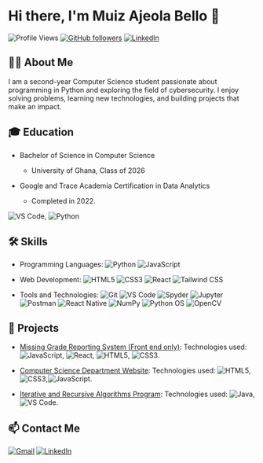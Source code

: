 # Hi there, I'm Muiz Ajeola Bello 👋

![Profile Views](https://komarev.com/ghpvc/?username=muizbello&color=blueviolet)
[![GitHub followers](https://img.shields.io/github/followers/muizbello?label=Followers&style=social)](https://github.com/yourusername)
[![LinkedIn](https://img.shields.io/badge/-LinkedIn-blue?style=flat&logo=Linkedin&logoColor=white)](https://linkedin.com/in/muiz-bello)

## 👨‍💻 About Me
I am a second-year Computer Science student passionate about programming in Python and exploring the field of cybersecurity. I enjoy solving problems, learning new technologies, and building projects that make an impact.

## 🎓 Education
- Bachelor of Science in Computer Science
  - University of Ghana, Class of 2026

- Google and Trace Academia Certification in Data Analytics
  - Completed in 2022.

![VS Code](https://img.shields.io/badge/-VS_Code-007ACC?style=flat&logo=visual-studio-code&logoColor=white), ![Python](https://img.shields.io/badge/-Python-3776AB?style=flat&logo=python&logoColor=white)
## 🛠 Skills
- Programming Languages:
  ![Python](https://img.shields.io/badge/-Python-3776AB?style=flat&logo=python&logoColor=white)
  ![JavaScript](https://img.shields.io/badge/-JavaScript-F7DF1E?style=flat&logo=javascript&logoColor=black)
  
- Web Development:
  ![HTML5](https://img.shields.io/badge/-HTML5-E34F26?style=flat&logo=html5&logoColor=white)
  ![CSS3](https://img.shields.io/badge/-CSS3-1572B6?style=flat&logo=css3&logoColor=white)
  ![React](https://img.shields.io/badge/-React-61DAFB?style=flat&logo=react&logoColor=white)
  ![Tailwind CSS](https://img.shields.io/badge/Tailwind_CSS-38B2AC?style=flat&logo=tailwind-css&logoColor=white)

  
- Tools and Technologies:
  ![Git](https://img.shields.io/badge/-Git-F05032?style=flat&logo=git&logoColor=white)
  ![VS Code](https://img.shields.io/badge/-VS_Code-007ACC?style=flat&logo=visual-studio-code&logoColor=white)
  ![Spyder](https://img.shields.io/badge/Spyder-FF0000?style=flat&logo=spyder-ide&logoColor=white)
  ![Jupyter](https://img.shields.io/badge/Jupyter-F37626.svg?style=flat&logo=Jupyter&logoColor=white)
  ![Postman](https://img.shields.io/badge/Postman-FF6C37?style=flat&logo=Postman&logoColor=white)
  ![React Native](https://img.shields.io/badge/React_Native-20232A?style=flat&logo=react&logoColor=61DAFB)
  ![NumPy](https://img.shields.io/badge/NumPy-013243?style=flat&logo=numpy&logoColor=white)
  ![Python OS](https://img.shields.io/badge/Python_OS-3776AB?style=flat&logo=python&logoColor=white)
  ![OpenCV](https://img.shields.io/badge/OpenCV-5C3EE8?style=flat&logo=opencv&logoColor=white)

  
## 💼 Projects
- [Missing Grade Reporting System (Front end only)](https://github.com/muizbello/11068463_DCIT205_Assignment1):
    Technologies used: ![JavaScript](https://img.shields.io/badge/-JavaScript-F7DF1E?style=flat&logo=javascript&logoColor=black), ![React](https://img.shields.io/badge/-React-61DAFB?style=flat&logo=react&logoColor=white), ![HTML5](https://img.shields.io/badge/-HTML5-E34F26?style=flat&logo=html5&logoColor=white), ![CSS3](https://img.shields.io/badge/-CSS3-1572B6?style=flat&logo=css3&logoColor=white).

- [Computer Science Department Website](https://github.com/muizbello/11068463_DCIT_205_IA):
     Technologies used: ![HTML5](https://img.shields.io/badge/-HTML5-E34F26?style=flat&logo=html5&logoColor=white),![CSS3](https://img.shields.io/badge/-CSS3-1572B6?style=flat&logo=css3&logoColor=white),![JavaScript](https://img.shields.io/badge/-JavaScript-F7DF1E?style=flat&logo=javascript&logoColor=black).

- [Iterative and Recursive Algorithms Program](https://github.com/muizbello/Iterative-and-Recursive-Algorithms):
     Technologies used: ![Java](https://img.shields.io/badge/-Java-007396?style=flat&logo=java&logoColor=white), ![VS Code](https://img.shields.io/badge/-VS_Code-007ACC?style=flat&logo=visual-studio-code&logoColor=white).

## 📫 Contact Me
[![Gmail](https://img.shields.io/badge/-Gmail-D14836?style=flat&logo=gmail&logoColor=white)](mailto:bellomuiz78@gmail.com)
[![LinkedIn](https://img.shields.io/badge/-LinkedIn-blue?style=flat&logo=linkedin&logoColor=white)](https://linkedin.com/in/muiz-bello)
